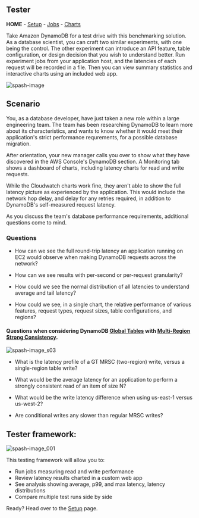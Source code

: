 ## Tester 
**HOME** - [Setup](./setup/README.md) - [Jobs](./jobs/README.md) - [Charts](./app/README.md)

Take Amazon DynamoDB for a test drive with this benchmarking solution. As a database scientist, you can craft two similar experiments, with one being the control. The other experiment can introduce an API feature, table configuration, or design decision that you wish to understand better. Run experiment jobs from your application host, and the latencies of each request will be recorded in a file. Then you can view summary statistics and interactive charts using an included web app.


![spash-image](/amazon-dynamodb-tools/tester/public/tester_1.png)



## Scenario
You, as a database developer, have just taken a new role within a large engineering team. The team has been researching DynamoDB to learn more about its characteristics, and wants to know whether it would meet their application's strict performance requrements, for a possible database migration.

After orientation, your new manager calls you over to show what they have discovered in the AWS Console's DynamoDB section. A Monitoring tab shows a dashboard of charts, including latency charts for read and write requests. 

While the Cloudwatch charts work fine, they aren't able to show the full latency picture as experienced by the application. This would include the network hop delay, and delay for any retries required, in addition to DynamoDB's self-measured request latency. 

As you discuss the team's database performance requirements, additional questions come to mind.

### Questions
 * How can we see the full round-trip latency an application running on EC2 would observe when making DynamoDB requests across the network?

 * How can we see results with per-second or per-request granularity?

 * How could we see the normal distribution of all latencies to understand average and tail latency?

 * How could we see, in a single chart, the relative performance of various features, request types, request sizes, table configurations, and regions? 


#### Questions when considering DynamoDB [Global Tables](https://docs.aws.amazon.com/amazondynamodb/latest/developerguide/GlobalTables.html) with [Multi-Region Strong Consistency](https://docs.aws.amazon.com/amazondynamodb/latest/developerguide/multi-region-strong-consistency-gt.html).

![spash-image_s03](/amazon-dynamodb-tools/tester/public/tester_s03.png)

 * What is the latency profile of a GT MRSC (two-region) write, versus a single-region table write?
  
 * What would be the average latency for an application to perform a strongly consistent read of an item of size N?

 * What would be the write latency difference when using us-east-1 versus us-west-2?
 
 * Are conditional writes any slower than regular MRSC writes?


## Tester framework: 

![spash-image_001](/amazon-dynamodb-tools/tester/public/tester_s01.png)

This testing framework will allow you to:

* Run jobs measuring read and write performance
* Review latency results charted in a custom web app
* See analysis showing average, p99, and max latency, latency distributions
* Compare multiple test runs side by side

Ready? 
Head over to the [Setup](./setup/README.md) page.
